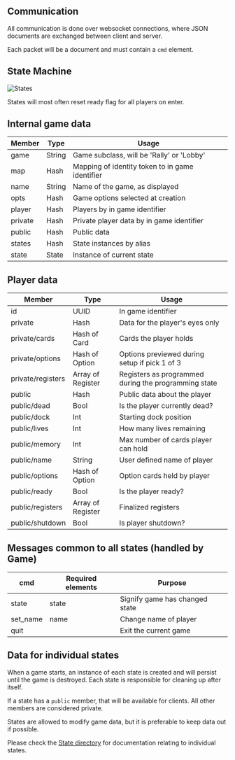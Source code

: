 ## Communication
All communication is done over websocket connections, where JSON documents are exchanged between client and server.

Each packet will be a document and must contain a `cmd` element.  

## State Machine
![States](../images/states.png)

States will most often reset ready flag for all players on enter.

## Internal game data

|Member |Type  |Usage                                           |
|-------|------|------------------------------------------------|
|game   |String|Game subclass, will be 'Rally' or 'Lobby'       |
|map    |Hash  |Mapping of identity token to in game identifier |
|name   |String|Name of the game, as displayed                  |
|opts   |Hash  |Game options selected at creation               |
|player |Hash  |Players by in game identifier                   |
|private|Hash  |Private player data by in game identifier       |
|public |Hash  |Public data                                     |
|states |Hash  |State instances by alias                        |
|state  |State |Instance of current state                       |

## Player data

|Member           |Type             |Usage                                               |
|-----------------|-----------------|----------------------------------------------------|
|id               |UUID             |In game identifier                                  |
|private          |Hash             |Data for the player's eyes only                     |
|private/cards    |Hash of Card     |Cards the player holds                              |
|private/options  |Hash of Option   |Options previewed during setup if pick 1 of 3       |
|private/registers|Array of Register|Registers as programmed during the programming state|
|public           |Hash             |Public data about the player                        |
|public/dead      |Bool             |Is the player currently dead?                       |
|public/dock      |Int              |Starting dock position                              |
|public/lives     |Int              |How many lives remaining                            |
|public/memory    |Int              |Max number of cards player can hold                 |
|public/name      |String           |User defined name of player                         |
|public/options   |Hash of Option   |Option cards held by player                         |
|public/ready     |Bool             |Is the player ready?                                |
|public/registers |Array of Register|Finalized registers                                 |
|public/shutdown  |Bool             |Is player shutdown?                                 |

## Messages common to all states (handled by Game)

|cmd     |Required elements|Purpose                       |
|--------|-----------------|------------------------------|
|state   |state            |Signify game has changed state|
|set_name|name             |Change name of player         |
|quit    |                 |Exit the current game         |

## Data for individual states

When a game starts, an instance of each state is created and will persist until the game is destroyed.  Each state is responsible for cleaning up after itself.

If a state has a `public` member, that will be available for clients.  All other members are considered private.

States are allowed to modify game data, but it is preferable to keep data out if possible.

Please check the [State directory](State) for documentation relating to individual states.
